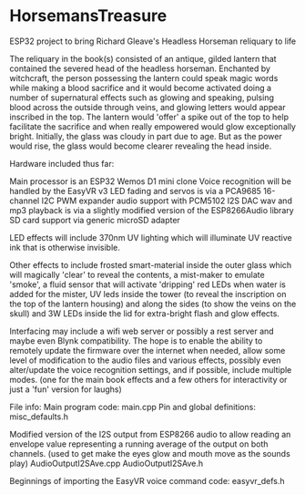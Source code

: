 # HorsemansTreasure
ESP32 project to bring Richard Gleave's Headless Horseman reliquary to life

The reliquary in the book(s) consisted of an antique, gilded lantern that contained the severed head of the headless horseman. Enchanted by witchcraft, the person possessing the lantern could speak magic words while making a blood sacrifice and it would become activated doing a number of supernatural effects such as glowing and speaking, pulsing blood across the outside through veins, and glowing letters would appear inscribed in the top.
The lantern would 'offer' a spike out of the top to help facilitate the sacrifice and when really empowered would glow exceptionally bright. Initially, the glass was cloudy in part due to age. But as the power would rise, the glass would become clearer revealing the head inside.

Hardware included thus far:

Main processor is an ESP32 Wemos D1 mini clone
Voice recognition will be handled by the EasyVR v3
LED fading and servos is via a PCA9685 16-channel I2C PWM expander 
audio support with PCM5102 I2S DAC
wav and mp3 playback is via a slightly modified version of the ESP8266Audio library
SD card support via generic microSD adapter

LED effects will include 370nm UV lighting which will illuminate UV reactive ink that is otherwise invisible.

Other effects to include frosted smart-material inside the outer glass which will magically 'clear' to reveal the contents, a mist-maker to emulate 'smoke', a fluid sensor that will activate 'dripping' red LEDs when water is added for the mister, UV leds inside the tower (to reveal the inscription on the top of the lantern housing) and along the sides (to show the veins on the skull) and 3W LEDs inside the lid for extra-bright flash and glow effects.

Interfacing may include a wifi web server or possibly a rest server and maybe even Blynk compatibility. The hope is to enable the ability to remotely update the firmware over the internet when needed, allow some level of modification to the audio files and various effects, possibly even alter/update the voice recognition settings, and if possible, include multiple modes. (one for the main book effects and a few others for interactivity or just a 'fun' version for laughs)


File info:
  Main program code:
    main.cpp
  Pin and global definitions:
    misc_defaults.h

  Modified version of the I2S output from ESP8266 audio to allow reading an envelope value representing a running average of the output on both channels. (used to get make the eyes glow and mouth move as the sounds play)
    AudioOutputI2SAve.cpp
    AudioOutputI2SAve.h

  Beginnings of importing the EasyVR voice command code:
    easyvr_defs.h

